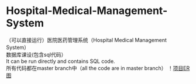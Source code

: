 # Hospital-Medical-Management-System
（可以直接运行）医院医药管理系统（Hospital Medical Management System）   
数据库课设(包含sql代码）  
It can be run directly and contains SQL code.  
所有代码都在master branch中（all the code are in master branch）
！[项目ER图](https://github.com/zhangjun640/Hospital-Medical-Management-System/blob/main/ER%E5%9B%BE.png "ER map of program")
